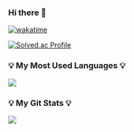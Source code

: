 ### Hi there 👋

[![wakatime](https://wakatime.com/badge/user/a30cda9c-712f-41cb-a2b4-34fe9a93441c.svg)](https://wakatime.com/@a30cda9c-712f-41cb-a2b4-34fe9a93441c)

[![Solved.ac Profile](http://mazassumnida.wtf/api/v2/generate_badge?boj=dayday)](https://solved.ac/dayday/)


<h3 align="left">💡 My Most Used Languages 💡</h3>
<p align="left">
  <a href="https://github.com/LeeDayday">
    <img align="center" src="https://github-readme-stats.vercel.app/api/top-langs/?username=LeeDayday&layout=compact&show_icons=true&show_owner=true&hide_title=true&theme=nord&hide=${가릴항목}" />
  </a>
</p>

<h3 align="left">💡 My Git Stats 💡</h3>
<p align="left">
  <a href="https://github.com/LeeDayday">
    <img align="center" src="https://github-readme-stats.vercel.app/api?username=LeeDayday&hide=${가릴항목}&hide_title=true&show_icons=true&include_all_commits=false&theme=nord" />
  </a>
</p>


<!--
**LeeDayday/LeeDayday** is a ✨ _special_ ✨ repository because its `README.md` (this file) appears on your GitHub profile.

Here are some ideas to get you started:

- 🔭 I’m currently working on ...
- 🌱 I’m currently learning ...
- 👯 I’m looking to collaborate on ...
- 🤔 I’m looking for help with ...
- 💬 Ask me about ...
- 📫 How to reach me: ...
- 😄 Pronouns: ...
- ⚡ Fun fact: ...
-->
